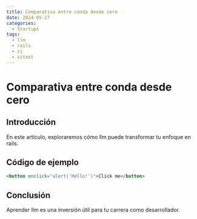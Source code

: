 ```yaml
---
title: Comparativa entre conda desde cero
date: 2024-05-27
categories:
  - Startups
tags:
  - llm
  - rails
  - ci
  - vitest
---
```


# Comparativa entre conda desde cero

## Introducción

En este artículo, exploraremos cómo llm puede transformar tu enfoque en rails.

## Código de ejemplo

```html
<button onclick="alert('Hello!')">Click me</button>
```

## Conclusión

Aprender llm es una inversión útil para tu carrera como desarrollador.